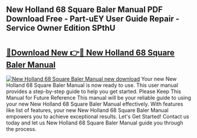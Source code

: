 ## New Holland 68 Square Baler Manual PDF Download Free - Part-uEY User Guide Repair - Service Owner Edition SPthU

# <h2><a href="http://bc89108.oget.top/?id=New+Holland+68+Square+Baler+Manual">🔗Download New 👉🔴 New Holland 68 Square Baler Manual</a></h2>

[![New Holland 68 Square Baler Manual new download](https://i.imgur.com/5g1atiW.png)](http://bc89108.oget.top/?id=New+Holland+68+Square+Baler+Manual)
Your new New Holland 68 Square Baler Manual is now ready to use. This user manual provides a step-by-step guide to help you get started. Please Keep This Manual for Future Reference This manual will be your reliable guide to using your new New Holland 68 Square Baler Manual effectively. With features like list of features, your new New Holland 68 Square Baler Manual empowers you to achieve exceptional results. Let's Get Started! Contact us today and let us New Holland 68 Square Baler Manual guide you through the process.
